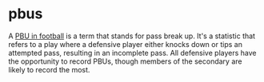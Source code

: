 # pbus
A [PBU in football](https://ideascue.com/what-is-a-pbu-in-football/) is a term that stands for pass break up. It's a statistic that refers to a play where a defensive player either knocks down or tips an attempted pass, resulting in an incomplete pass. All defensive players have the opportunity to record PBUs, though members of the secondary are likely to record the most.

